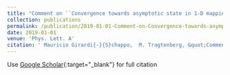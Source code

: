```yaml
---
title: "Comment on ``Convergence towards asymptotic state in 1-D mappings: A scaling investigation&apos;&apos;"
collection: publications
permalink: /publication/2019-01-01-Comment-on-Convergence-towards-asymptotic-state-in-1-D-mappings-A-scaling-investigation
date: 2019-01-01
venue: 'Phys. Lett. A'
citation: ' Mauricio Girardi{-}{S}chappo,  M. Tragtenberg, &quot;Comment on ``Convergence towards asymptotic state in 1-D mappings: A scaling investigation&amp;apos;&amp;apos;.&quot; Phys. Lett. A, 2019.'
---
```

Use [Google Scholar](https://scholar.google.com/scholar?q=Comment+on+``Convergence+towards+asymptotic+state+in+1+D+mappings:+A+scaling+investigation&#x27;&#x27;){:target="_blank"} for full citation